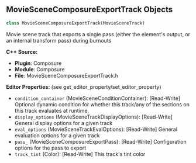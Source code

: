 ## MovieSceneComposureExportTrack Objects

```python
class MovieSceneComposureExportTrack(MovieSceneTrack)
```

Movie scene track that exports a single pass (either the element's output, or an internal transform pass) during burnouts

**C++ Source:**

- **Plugin**: Composure
- **Module**: Composure
- **File**: MovieSceneComposureExportTrack.h

**Editor Properties:** (see get_editor_property/set_editor_property)

- ``condition_container`` (MovieSceneConditionContainer):  [Read-Write] Optional dynamic condition for whether this track/any of the sections on this track evaluates at runtime.
- ``display_options`` (MovieSceneTrackDisplayOptions):  [Read-Write] General display options for a given track
- ``eval_options`` (MovieSceneTrackEvalOptions):  [Read-Write] General evaluation options for a given track
- ``pass_`` (MovieSceneComposureExportPass):  [Read-Write] Configuration options for the pass to export
- ``track_tint`` (Color):  [Read-Write] This track's tint color

<a id="unreal.MovieSceneComposureExportSection"></a>